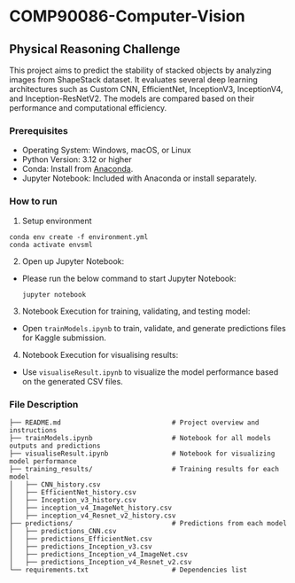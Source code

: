# COMP90086-Computer-Vision
## Physical Reasoning Challenge
This project aims to predict the stability of stacked objects by analyzing images from ShapeStack dataset. It evaluates several deep learning architectures such as Custom CNN, EfficientNet, InceptionV3, InceptionV4, and Inception-ResNetV2. The models are compared based on their performance and computational efficiency.

### Prerequisites

- Operating System: Windows, macOS, or Linux
- Python Version: 3.12 or higher
- Conda: Install from [Anaconda](https://www.anaconda.com/).
- Jupyter Notebook: Included with Anaconda or install separately.


### How to run
1. Setup environment
  ```
  conda env create -f environment.yml
  conda activate envsml
  ```
2. Open up Jupyter Notebook:
  * Please run the below command to start Jupyter Notebook:
    ```
    jupyter notebook
    ```
3. Notebook Execution for training, validating, and testing model:
   
  * Open ```trainModels.ipynb``` to train, validate, and generate predictions files for Kaggle submission.
    
4. Notebook Execution for visualising results:
   
  * Use ```visualiseResult.ipynb``` to visualize the model performance based on the generated CSV files.

### File Description

```
├── README.md                            # Project overview and instructions
├── trainModels.ipynb                    # Notebook for all models outputs and predictions
├── visualiseResult.ipynb                # Notebook for visualizing model performance
├── training_results/                    # Training results for each model
│   ├── CNN_history.csv                  
│   ├── EfficientNet_history.csv         
│   ├── Inception_v3_history.csv         
│   ├── inception_v4_ImageNet_history.csv
│   ├── inception_v4_Resnet_v2_history.csv
├── predictions/                         # Predictions from each model
│   ├── predictions_CNN.csv              
│   ├── predictions_EfficientNet.csv     
│   ├── predictions_Inception_v3.csv     
│   ├── predictions_Inception_v4_ImageNet.csv
│   ├── predictions_Inception_v4_Resnet_v2.csv
└── requirements.txt                     # Dependencies list


```
    
  
